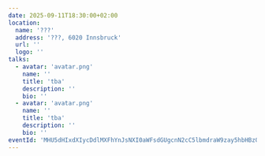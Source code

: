 ```yaml
---
date: 2025-09-11T18:30:00+02:00
location:
  name: '???'
  address: '???, 6020 Innsbruck'
  url: ''
  logo: ''
talks:
  - avatar: 'avatar.png'
    name: ''
    title: 'tba'
    description: ''
    bio: ''
  - avatar: 'avatar.png'
    name: ''
    title: 'tba'
    description: ''
    bio: ''
eventId: 'MHU5dHIxdXIycDdlMXFhYnJsNXI0aWFsdGUgcnN2cC5lbmdraW9zay5hbHBzQG0'
---
```

